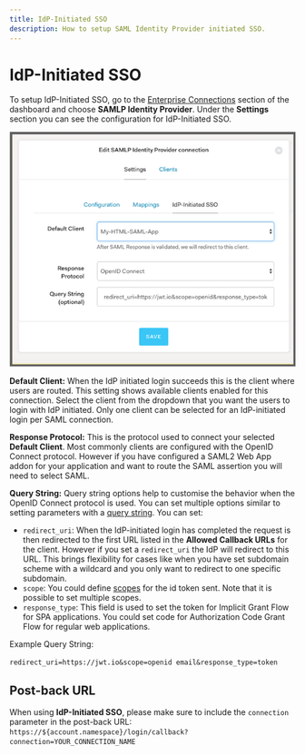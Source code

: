```yaml
---
title: IdP-Initiated SSO
description: How to setup SAML Identity Provider initiated SSO.
---
```


# IdP-Initiated SSO

To setup IdP-Initiated SSO, go to the [Enterprise Connections](${manage_url}/#/connections/enterprise) section of the dashboard and choose **SAMLP Identity Provider**. Under the **Settings** section you can see the configuration for IdP-Initiated SSO.

![](/media/articles/protocols/saml/idp-init-sso.png)

**Default Client:** When the IdP initiated login succeeds this is the client where users are routed. This setting shows available clients enabled for this connection. Select the client from the dropdown that you want the users to login with IdP initiated. Only one client can be selected for an IdP-initiated login per SAML connection.

**Response Protocol:** This is the protocol used to connect your selected **Default Client**. Most commonly clients are configured with the OpenID Connect protocol. However if you have configured a SAML2 Web App addon for your application and want to route the SAML assertion you will need to select SAML.

**Query String:** Query string options help to customise the behavior when the OpenID Connect protocol is used. You can set multiple options similar to setting parameters with a [query string](https://en.wikipedia.org/wiki/Query_string). You can set:

* `redirect_uri`: When the IdP-initiated login has completed the request is then redirected to the first URL listed in the **Allowed Callback URLs** for the client. However if you set a `redirect_uri` the IdP will redirect to this URL. This brings flexibility for cases like when you have set subdomain scheme with a wildcard and you only want to redirect to one specific subdomain.
* `scope`: You could define [scopes](/scopes) for the id token sent. Note that it is possible to set multiple scopes.
* `response_type`: This field is used to set the token for Implicit Grant Flow for SPA applications. You could set code for Authorization Code Grant Flow for regular web applications.

Example Query String:

`redirect_uri=https://jwt.io&scope=openid email&response_type=token`

## Post-back URL

When using **IdP-Initiated SSO**, please make sure to include the `connection` parameter in the post-back URL: `https://${account.namespace}/login/callback?connection=YOUR_CONNECTION_NAME`